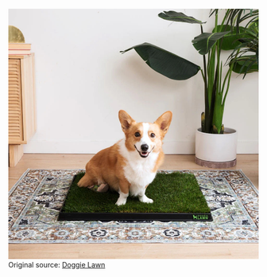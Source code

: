 ![DoggieLawn](https://raw.githubusercontent.com/nikole-flowers/leo-work/main/DoggieLawn/DoggieLawn.jpeg "DoggieLawn")
</br>
Original source: [Doggie Lawn](https://doggielawn.com/collections/shop/products/reusable-pee-pad?variant=43342826209469)